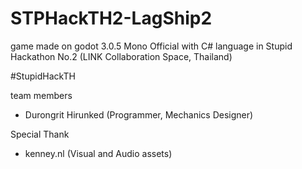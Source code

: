 # STPHackTH2-LagShip2
game made on godot 3.0.5 Mono Official with C# language in Stupid Hackathon No.2 (LINK Collaboration Space, Thailand)

#StupidHackTH

team members
* Durongrit Hirunked (Programmer, Mechanics Designer)

Special Thank
* kenney.nl (Visual and Audio assets)

